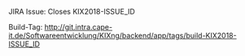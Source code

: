 JIRA Issue: Closes KIX2018-ISSUE_ID

Build-Tag: http://git.intra.cape-it.de/Softwareentwicklung/KIXng/backend/app/tags/build-KIX2018-ISSUE_ID